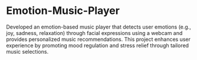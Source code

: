 # Emotion-Music-Player
Developed an emotion-based music player that detects user emotions (e.g., joy, sadness, relaxation) through facial expressions using a webcam and provides personalized music recommendations. This project enhances user experience by promoting mood regulation and stress relief through tailored music selections.
